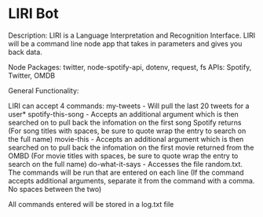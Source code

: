 # LIRI Bot

Description: LIRI is a Language Interpretation and Recognition Interface. LIRI will be a command line node app that takes in parameters and gives you back data.

Node Packages: twitter, node-spotify-api, dotenv, request, fs
APIs: Spotify, Twitter, OMDB

General Functionality:

LIRI can accept 4 commands: 
my-tweets - Will pull the last 20 tweets for a user*
spotify-this-song - Accepts an additional argument which is then searched on to pull back the infomation on the first song Spotify returns (For song titles with spaces, be sure to quote wrap the entry to search on the full name)
movie-this - Accepts an additional argument which is then searched on to pull back the infomation on the first movie returned from the OMBD (For movie titles with spaces, be sure to quote wrap the entry to search on the full name)
do-what-it-says - Accesses the file random.txt. The commands will be run that are entered on each line (If the command accepts additional arguments, separate it from the command with a comma. No spaces between the two)

All commands entered will be stored in a log.txt file
